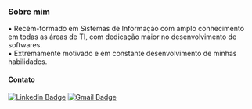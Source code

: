 <!DOCTYPE html>
<html lang="pt-br">
  
<body>
<h3>Sobre mim</h3>
<p>• Recém-formado em Sistemas de Informação com amplo conhecimento em todas as áreas de TI, com dedicação maior no desenvolvimento de softwares. 
<br>• Extremamente motivado e em constante desenvolvimento de minhas habilidades.</p>

<h4>Contato</h4>

[![Linkedin Badge](https://img.shields.io/badge/-GabrielFrancisco-blue?style=flat-square&logo=Linkedin&logoColor=white&link=https://www.linkedin.com/in/gab-francisco)](https://www.linkedin.com/in/gab-francisco)
[![Gmail Badge](https://img.shields.io/badge/gabfrancisco46-D14836?style=flat-square&logo=gmail&logoColor=white&link=mailto:gabfrancisco46@gmail.com)](mailto:gabfrancisco46@gmail.com)

</body>
</html>





